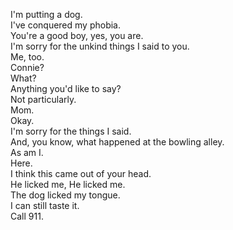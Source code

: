 
I'm putting a dog.     
I've conquered my phobia.    
You're a good boy, yes, you are.    
I'm sorry for the unkind things I said to you.    
Me, too.    
Connie?    
What?    
Anything you'd like to say?    
Not particularly.    
Mom.    
Okay.    
I'm sorry for the things I said.    
And, you know, what happened at the bowling alley.    
As am I.    
Here.    
I think this came out of your head.    
He licked me, He licked me.    
The dog licked my tongue.    
I can still taste it.    
Call 911.    



